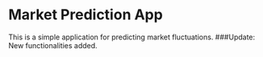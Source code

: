 # Market Prediction App
This is a simple application for predicting market fluctuations.
###Update: New functionalities added.